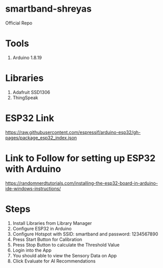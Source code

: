 # smartband-shreyas
Official Repo

# Tools
1. Arduino 1.8.19

# Libraries
1. Adafruit SSD1306
2. ThingSpeak

# ESP32 Link
https://raw.githubusercontent.com/espressif/arduino-esp32/gh-pages/package_esp32_index.json

# Link to Follow for setting up ESP32 with Arduino
https://randomnerdtutorials.com/installing-the-esp32-board-in-arduino-ide-windows-instructions/

# Steps
1. Install Libraries from Library Manager
2. Configure ESP32 in Arduino
3. Configure Hotspot with SSID: smartband and password: 1234567890
4. Press Start Button for Calibration
5. Press Stop Button to calculate the Threshold Value
6. Login into the App
7. You should able to view the Sensory Data on App
8. Click Evaluate for AI Recommendations

   
